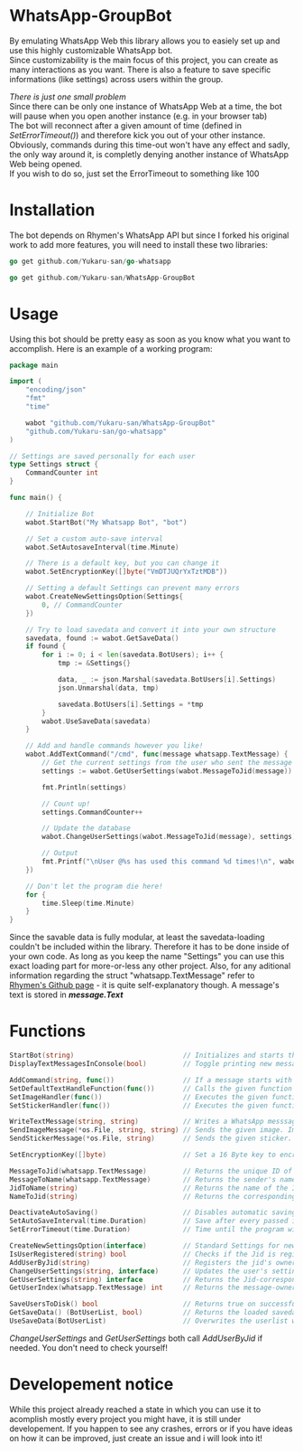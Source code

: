 # WhatsApp-GroupBot
By emulating WhatsApp Web this library allows you to easiely set up and use this highly customizable WhatsApp bot.  
Since customizability is the main focus of this project, you can create as many interactions as you want.
There is also a feature to save specific informations (like settings) across users within the group.

*There is just one small problem*                                                                                      
Since there can be only one instance of WhatsApp Web at a time, the bot will pause when you open another instance               (e.g. in your browser tab)        
The bot will reconnect after a given amount of time (defined in *SetErrorTimeout()*) and therefore kick you out of your
other instance. Obviously, commands during this time-out won't have any effect and sadly, the only way around it, is completly denying another instance of WhatsApp Web being opened.                                                                       
If you wish to do so, just set the ErrorTimeout to something like 100

# Installation
The bot depends on Rhymen's WhatsApp API but since I forked his original work to add more features, you will need to install these two libraries:
```go
go get github.com/Yukaru-san/go-whatsapp
```
```go
go get github.com/Yukaru-san/WhatsApp-GroupBot
```

# Usage
Using this bot should be pretty easy as soon as you know what you want to accomplish. Here is an example of a working program:
```go
package main

import (
	"encoding/json"
	"fmt"
	"time"

	wabot "github.com/Yukaru-san/WhatsApp-GroupBot"
	"github.com/Yukaru-san/go-whatsapp"
)

// Settings are saved personally for each user
type Settings struct {
	CommandCounter int
}

func main() {

	// Initialize Bot
	wabot.StartBot("My Whatsapp Bot", "bot")

	// Set a custom auto-save interval
	wabot.SetAutosaveInterval(time.Minute)

	// There is a default key, but you can change it
	wabot.SetEncryptionKey([]byte("VmDTJUQrYxTztMDB"))

	// Setting a default Settings can prevent many errors
	wabot.CreateNewSettingsOption(Settings{
		0, // CommandCounter
	})

	// Try to load savedata and convert it into your own structure
	savedata, found := wabot.GetSaveData()
	if found {
		for i := 0; i < len(savedata.BotUsers); i++ {
			tmp := &Settings{}

			data, _ := json.Marshal(savedata.BotUsers[i].Settings)
			json.Unmarshal(data, tmp)

			savedata.BotUsers[i].Settings = *tmp
		}
		wabot.UseSaveData(savedata)
	}

	// Add and handle commands however you like!
	wabot.AddTextCommand("/cmd", func(message whatsapp.TextMessage) {
		// Get the current settings from the user who sent the message
		settings := wabot.GetUserSettings(wabot.MessageToJid(message)).(Settings)

		fmt.Println(settings)

		// Count up!
		settings.CommandCounter++

		// Update the database
		wabot.ChangeUserSettings(wabot.MessageToJid(message), settings)

		// Output
		fmt.Printf("\nUser @%s has used this command %d times!\n", wabot.MessageToName(message), settings.CommandCounter)
	})

	// Don't let the program die here!
	for {
		time.Sleep(time.Minute)
	}
}

```
Since the savable data is fully modular, at least the savedata-loading couldn't be included within the library. Therefore it has to be done inside of your own code. As long as you keep the name "Settings" you can use this exact loading part for more-or-less any other project. Also, for any aditional information regarding the struct "whatsapp.TextMessage" refer to [Rhymen's Github page](https://github.com/Rhymen/go-whatsapp) - it is quite self-explanatory though. A message's text is stored in ***message.Text***

# Functions

```go
StartBot(string)                           // Initializes and starts the bot
DisplayTextMessagesInConsole(bool)         // Toggle printing new messages on / off

AddCommand(string, func())                 // If a message starts with the given string it executes the func
SetDefaultTextHandleFunction(func())	   // Calls the given function if no command could be parsed
SetImageHandler(func())                    // Executes the given function when receiving a image  
SetStickerHandler(func())                  // Executes the given function when receiving a sticker  

WriteTextMessage(string, string)           // Writes a WhatsApp messsage to the defined Jid's owner
SendImageMessage(*os.File, string, string) // Sends the given image. Important to check imgType (e.g. "img/png")
SendStickerMessage(*os.File, string)       // Sends the given sticker. Needs to be a .webp file

SetEncryptionKey([]byte)                   // Set a 16 Byte key to encrypt your saved data

MessageToJid(whatsapp.TextMessage)         // Returns the unique ID of the message sender
MessageToName(whatsapp.TextMessage)        // Returns the sender's name
JidToName(string)                          // Returns the name of the ID's owner
NameToJid(string)                          // Returns the corresponding Jid of the user's name

DeactivateAutoSaving()                     // Disables automatic saving
SetAutoSaveInterval(time.Duration)         // Save after every passed interval
SetErrorTimeout(time.Duration)             // Time until the program will restart after losing connection

CreateNewSettingsOption(interface)         // Standard Settings for newly added users
IsUserRegistered(string) bool              // Checks if the Jid is registered already
AddUserByJid(string)                       // Registers the jid's owner - if not already registered
ChangeUserSettings(string, interface)      // Updates the user's settings with the given struct
GetUserSettings(string) interface          // Returns the Jid-corresponding Settings
GetUserIndex(whatsapp.TextMessage) int     // Returns the message-owner's position in the user-slice

SaveUsersToDisk() bool                     // Returns true on successful saving
GetSaveData() (BotUserList, bool)          // Returns the loaded savedata and true if possible (false otherwise)
UseSaveData(BotUserList)                   // Overwrites the userlist with the given one
```
*ChangeUserSettings* and *GetUserSettings* both call *AddUserByJid* if needed. You don't need to check yourself!

# Developement notice
While this project already reached a state in which you can use it to acomplish mostly every project you might have, it is still under developement. If you happen to see any crashes, errors or if you have ideas on how it can be improved, just create an issue and i will look into it!
